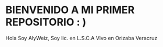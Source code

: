 # BIENVENIDO A MI PRIMER REPOSITORIO : )

Hola Soy AlyWeiz, Soy lic. en L.S.C.A
Vivo en Orizaba Veracruz

